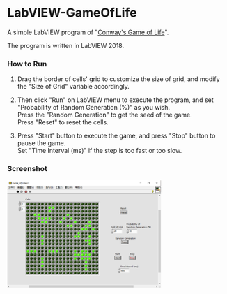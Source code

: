 # LabVIEW-GameOfLife
A simple LabVIEW program of "[Conway's Game of Life](https://en.wikipedia.org/wiki/Conway%27s_Game_of_Life)".

The program is written in LabVIEW 2018.

### How to Run
1. Drag the border of cells' grid to customize the size of grid,
and modify the "Size of Grid" variable accordingly.

2. Then click "Run" on LabVIEW menu to execute the program,
and set "Probability of Random Generation (%)" as you wish.  
Press the "Random Generation" to get the seed of the game.  
Press "Reset" to reset the cells.

3. Press "Start" button to execute the game,
and press "Stop" button to pause the game.  
 Set "Time Interval (ms)" if the step is too fast or too slow.

### Screenshot
<img src="./Screenshot.png" alt="Screenshot" width="70%" height="70%" />
